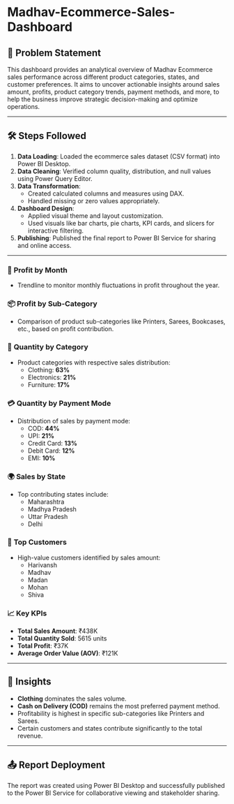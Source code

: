 # Madhav-Ecommerce-Sales-Dashboard

## 📌 Problem Statement

This dashboard provides an analytical overview of Madhav Ecommerce sales performance across different product categories, states, and customer preferences. It aims to uncover actionable insights around sales amount, profits, product category trends, payment methods, and more, to help the business improve strategic decision-making and optimize operations.

---

## 🛠️ Steps Followed

1. **Data Loading**: Loaded the ecommerce sales dataset (CSV format) into Power BI Desktop.
2. **Data Cleaning**: Verified column quality, distribution, and null values using Power Query Editor.
3. **Data Transformation**:
   - Created calculated columns and measures using DAX.
   - Handled missing or zero values appropriately.
4. **Dashboard Design**:
   - Applied visual theme and layout customization.
   - Used visuals like bar charts, pie charts, KPI cards, and slicers for interactive filtering.
5. **Publishing**: Published the final report to Power BI Service for sharing and online access.

---


### 📅 **Profit by Month**
- Trendline to monitor monthly fluctuations in profit throughout the year.

### 📦 **Profit by Sub-Category**
- Comparison of product sub-categories like Printers, Sarees, Bookcases, etc., based on profit contribution.

### 📁 **Quantity by Category**
- Product categories with respective sales distribution:
  - Clothing: **63%**
  - Electronics: **21%**
  - Furniture: **17%**

### 💳 **Quantity by Payment Mode**
- Distribution of sales by payment mode:
  - COD: **44%**
  - UPI: **21%**
  - Credit Card: **13%**
  - Debit Card: **12%**
  - EMI: **10%**

### 🌍 **Sales by State**
- Top contributing states include:
  - Maharashtra
  - Madhya Pradesh
  - Uttar Pradesh
  - Delhi

### 👤 **Top Customers**
- High-value customers identified by sales amount:
  - Harivansh
  - Madhav
  - Madan
  - Mohan
  - Shiva

### 📈 **Key KPIs**
- **Total Sales Amount**: ₹438K
- **Total Quantity Sold**: 5615 units
- **Total Profit**: ₹37K
- **Average Order Value (AOV)**: ₹121K

---

## 📌 Insights

- **Clothing** dominates the sales volume.
- **Cash on Delivery (COD)** remains the most preferred payment method.
- Profitability is highest in specific sub-categories like Printers and Sarees.
- Certain customers and states contribute significantly to the total revenue.

---

## 📤 Report Deployment

The report was created using Power BI Desktop and successfully published to the Power BI Service for collaborative viewing and stakeholder sharing.
